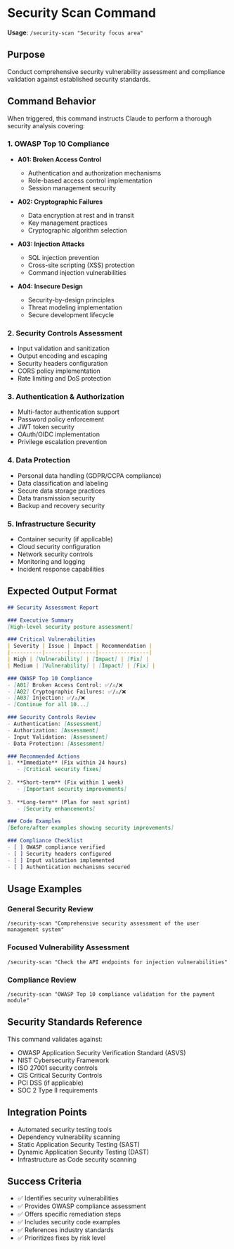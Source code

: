 # Security Scan Command

**Usage**: `/security-scan "Security focus area"`

## Purpose

Conduct comprehensive security vulnerability assessment and compliance validation against established security standards.

## Command Behavior

When triggered, this command instructs Claude to perform a thorough security analysis covering:

### 1. OWASP Top 10 Compliance

- **A01: Broken Access Control**
  - Authentication and authorization mechanisms
  - Role-based access control implementation
  - Session management security
  
- **A02: Cryptographic Failures**
  - Data encryption at rest and in transit
  - Key management practices
  - Cryptographic algorithm selection
  
- **A03: Injection Attacks**
  - SQL injection prevention
  - Cross-site scripting (XSS) protection
  - Command injection vulnerabilities
  
- **A04: Insecure Design**
  - Security-by-design principles
  - Threat modeling implementation
  - Secure development lifecycle

### 2. Security Controls Assessment

- Input validation and sanitization
- Output encoding and escaping
- Security headers configuration
- CORS policy implementation
- Rate limiting and DoS protection

### 3. Authentication & Authorization

- Multi-factor authentication support
- Password policy enforcement
- JWT token security
- OAuth/OIDC implementation
- Privilege escalation prevention

### 4. Data Protection

- Personal data handling (GDPR/CCPA compliance)
- Data classification and labeling
- Secure data storage practices
- Data transmission security
- Backup and recovery security

### 5. Infrastructure Security

- Container security (if applicable)
- Cloud security configuration
- Network security controls
- Monitoring and logging
- Incident response capabilities

## Expected Output Format

```markdown
## Security Assessment Report

### Executive Summary
[High-level security posture assessment]

### Critical Vulnerabilities
| Severity | Issue | Impact | Recommendation |
|----------|-------|--------|----------------|
| High | [Vulnerability] | [Impact] | [Fix] |
| Medium | [Vulnerability] | [Impact] | [Fix] |

### OWASP Top 10 Compliance
- [A01] Broken Access Control: ✅/⚠️/❌
- [A02] Cryptographic Failures: ✅/⚠️/❌
- [A03] Injection: ✅/⚠️/❌
- [Continue for all 10...]

### Security Controls Review
- Authentication: [Assessment]
- Authorization: [Assessment]
- Input Validation: [Assessment]
- Data Protection: [Assessment]

### Recommended Actions
1. **Immediate** (Fix within 24 hours)
   - [Critical security fixes]
   
2. **Short-term** (Fix within 1 week)
   - [Important security improvements]
   
3. **Long-term** (Plan for next sprint)
   - [Security enhancements]

### Code Examples
[Before/after examples showing security improvements]

### Compliance Checklist
- [ ] OWASP compliance verified
- [ ] Security headers configured
- [ ] Input validation implemented
- [ ] Authentication mechanisms secured
```

## Usage Examples

### General Security Review

```
/security-scan "Comprehensive security assessment of the user management system"
```

### Focused Vulnerability Assessment

```
/security-scan "Check the API endpoints for injection vulnerabilities"
```

### Compliance Review

```
/security-scan "OWASP Top 10 compliance validation for the payment module"
```

## Security Standards Reference

This command validates against:

- OWASP Application Security Verification Standard (ASVS)
- NIST Cybersecurity Framework
- ISO 27001 security controls
- CIS Critical Security Controls
- PCI DSS (if applicable)
- SOC 2 Type II requirements

## Integration Points

- Automated security testing tools
- Dependency vulnerability scanning
- Static Application Security Testing (SAST)
- Dynamic Application Security Testing (DAST)
- Infrastructure as Code security scanning

## Success Criteria

- ✅ Identifies security vulnerabilities
- ✅ Provides OWASP compliance assessment
- ✅ Offers specific remediation steps
- ✅ Includes security code examples
- ✅ References industry standards
- ✅ Prioritizes fixes by risk level
